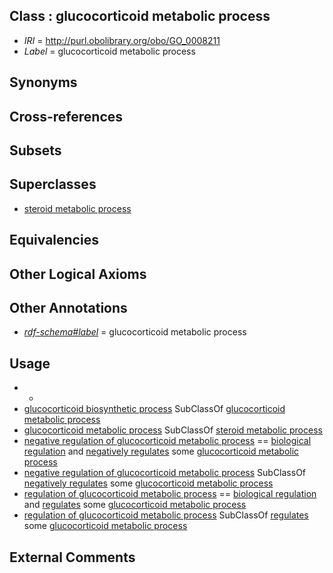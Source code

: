 
## Class : glucocorticoid metabolic process

 * *IRI* = http://purl.obolibrary.org/obo/GO_0008211
 * *Label* = glucocorticoid metabolic process

## Synonyms


## Cross-references


## Subsets


## Superclasses

 * [steroid metabolic process](../../GO/02/GO_0008202.md)

## Equivalencies


## Other Logical Axioms


## Other Annotations

 * *[rdf-schema#label](../../el/rdf-schema#label.md)* = glucocorticoid metabolic process

## Usage

 * -
 * [glucocorticoid biosynthetic process](../../GO/04/GO_0006704.md) SubClassOf [glucocorticoid metabolic process](../../GO/11/GO_0008211.md)
 * [glucocorticoid metabolic process](../../GO/11/GO_0008211.md) SubClassOf [steroid metabolic process](../../GO/02/GO_0008202.md)
 * [negative regulation of glucocorticoid metabolic process](../../GO/44/GO_0031944.md) == [biological regulation](../../GO/07/GO_0065007.md) and [negatively regulates](../../RO/12/RO_0002212.md) some [glucocorticoid metabolic process](../../GO/11/GO_0008211.md)
 * [negative regulation of glucocorticoid metabolic process](../../GO/44/GO_0031944.md) SubClassOf [negatively regulates](../../RO/12/RO_0002212.md) some [glucocorticoid metabolic process](../../GO/11/GO_0008211.md)
 * [regulation of glucocorticoid metabolic process](../../GO/43/GO_0031943.md) == [biological regulation](../../GO/07/GO_0065007.md) and [regulates](../../RO/11/RO_0002211.md) some [glucocorticoid metabolic process](../../GO/11/GO_0008211.md)
 * [regulation of glucocorticoid metabolic process](../../GO/43/GO_0031943.md) SubClassOf [regulates](../../RO/11/RO_0002211.md) some [glucocorticoid metabolic process](../../GO/11/GO_0008211.md)

## External Comments

